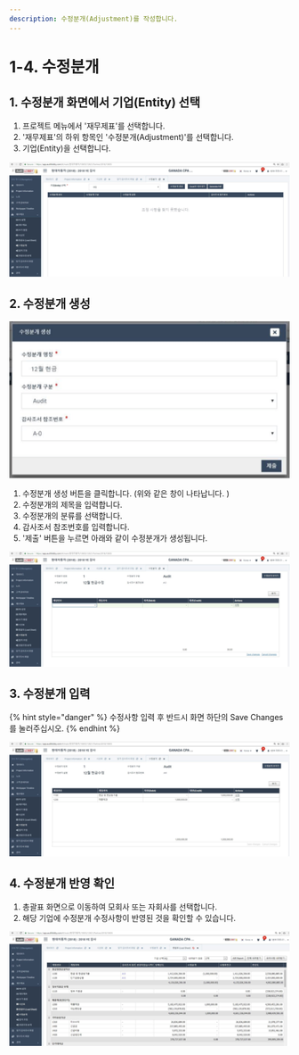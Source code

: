```yaml
---
description: 수정분개(Adjustment)를 작성합니다.
---
```


# 1-4. 수정분개

## 1. 수정분개 화면에서 기업\(Entity\) 선택  

1. 프로젝트 메뉴에서 '재무제표'를 선택합니다.
2. '재무제표'의 하위 항목인 '수정분개\(Adjustment\)'를 선택합니다. 
3. 기업\(Entity\)을 선택합니다. 

![Project Home &amp;gt; &#xC7AC;&#xBB34;&#xC81C;&#xD45C; &amp;gt; &#xC218;&#xC815;&#xBD84;&#xAC1C;](../../../.gitbook/assets/image%20%28143%29.png)

## 2. 수정분개 생성  

![Project Home &amp;gt; &#xC7AC;&#xBB34;&#xC81C;&#xD45C; &amp;gt; &#xC218;&#xC815;&#xBD84;&#xAC1C; &amp;gt; &#xC218;&#xC815;&#xBD84;&#xAC1C; &#xC0DD;&#xC131;](../../../.gitbook/assets/image%20%2891%29.png)

1. 수정분개 생성 버튼을 클릭합니다.  \(위와 같은 창이 나타납니다. \)  
2. 수정분개의 제목을 입력합니다. 
3. 수정분개의 분류를 선택합니다. 
4. 감사조서 참조번호를 입력합니다.
5. '제출' 버튼을 누르면 아래와 같이 수정분개가 생성됩니다. 

![4&#xC758; &#xC218;&#xC815;&#xBD84;&#xAC1C;&#xAC00; &#xB098;&#xD0C0;&#xB09C; &#xD654;&#xBA74;&#xC785;&#xB2C8;&#xB2E4;. &#xD654;&#xBA74; &#xC6B0;&#xCE21;&#xC0C1;&#xB2E8;&#xC758; &apos;&#xC218;&#xC815;&#xBD84;&#xAC1C; &#xBCF4;&#xC774;&#xAE30;&apos; &#xBC84;&#xD2BC;&#xC744; &#xB204;&#xB974;&#xBA74; &#xBAA9;&#xB85D;&#xC73C;&#xB85C; &#xB3CC;&#xC544;&#xAC11;&#xB2C8;&#xB2E4;. ](../../../.gitbook/assets/image%20%28121%29.png)

## 3. 수정분개 입력  

{% hint style="danger" %}
수정사항 입력 후 반드시 화면 하단의 Save Changes를 눌러주십시오. 
{% endhint %}

![](../../../.gitbook/assets/image%20%28147%29.png)

## 4. 수정분개 반영 확인  

1. 총괄표 화면으로 이동하여 모회사 또는 자회사를 선택합니다.  
2. 해당 기업에 수정분개 수정사항이 반영된 것을 확인할 수 있습니다. 

![&#xCD1D;&#xAD04;&#xD45C; &#xD654;&#xBA74; : &#xAE30;&#xC5C5;\(Entity\) &#xC120;&#xD0DD; &#xD6C4; &#xC218;&#xC815;&#xBD84;&#xAC1C; &#xC218;&#xC815;&#xC0AC;&#xD56D; &#xBC18;&#xC601; &#xD655;&#xC778; &#xAC00;&#xB2A5;](../../../.gitbook/assets/image%20%28186%29.png)

